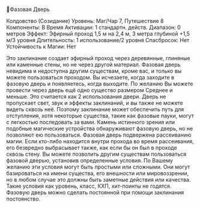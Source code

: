 
Фазовая Дверь

Колдовство (Созидание)
Уровень: Маг/Чар 7, Путешествие 8
Компоненты: В
Время Активации: 1 стандартн. действ.
Диапазон: 0 метров
Эффект: Эфирный проход 1,5 м на 2,4
м, 3 метра глубиной +1,5 м/3 уровня
Длительность: 1 использование/2
уровня
Спасбросок: Нет
Устойчивость к Магии: Нет

Это заклинание создает эфирный проход через деревянные, глиняные или
каменные стены, но не через другой
материал. Фазовая дверь невидима и
недоступна другим существам, кроме
вас, и только вы можете пользоваться
проходом. Вы исчезаете, когда заходите
в фазовую дверь и появляетесь, когда
выходите. По желанию Вы можете провести через дверь ещё одно существо
размером Среднее и меньше. Это считается как 2 использования двери. Дверь
не пропускает свет, звук и эффекты заклинаний, и вы также не можете видеть
сквозь неё. Поэтому заклинание может
обеспечить путь для отступления, хотя
некоторые существа, такие как фазовые
пауки, могут с легкостью последовать
за вами. Камень истинного зрения или
подобные магические устройства обнаруживают фазовую дверь, но не позволяют ею пользоваться.
Фазовая дверь подвержена рассеиванию магии. Если кто-либо находится
внутри прохода во время рассеивания,
его безвредно выбрасывает также, как
если бы он был в проходе сквозь стену.
Вы можете позволить другим существам пользоваться фазовой дверью,
установив определенные условия. По
Вашему желанию эти условия могут
быть простыми или сложными. Они могут базироваться на имени существа, его
внешности или мировоззрении, но в любом случае это должны быть заметные
действия или качества. Такие условия
как уровень, класс, КХП, хит-поинты не
годятся.
Фазовую дверь можно сделать постоянной при помощи заклинания постоянство.